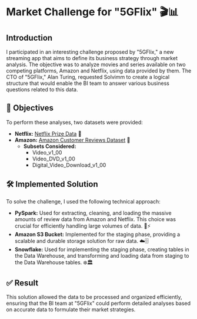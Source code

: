 # Market Challenge for "5GFlix" 🎬📊

## Introduction

I participated in an interesting challenge proposed by "5GFlix," a new streaming app that aims to define its business strategy through market analysis. The objective was to analyze movies and series available on two competing platforms, Amazon and Netflix, using data provided by them. The CTO of "5GFlix," Alan Turing, requested Solvimm to create a logical structure that would enable the BI team to answer various business questions related to this data.

## 🎯 Objectives

To perform these analyses, two datasets were provided:

- **Netflix:** [Netflix Prize Data](https://www.kaggle.com/netflix-inc/netflix-prize-data) 🎥
- **Amazon:** [Amazon Customer Reviews Dataset](https://www.kaggle.com/datasets/cynthiarempel/amazon-us-customer-reviews-dataset) 🛒
  - **Subsets Considered:**
    - Video_v1_00
    - Video_DVD_v1_00
    - Digital_Video_Download_v1_00
      
## 🛠️ Implemented Solution

To solve the challenge, I used the following technical approach:

- **PySpark:** Used for extracting, cleaning, and loading the massive amounts of review data from Amazon and Netflix. This choice was crucial for efficiently handling large volumes of data. 🐍⚡
- **Amazon S3 Bucket:** Implemented for the staging phase, providing a scalable and durable storage solution for raw data. ☁️🗄️
- **Snowflake:** Used for implementing the staging phase, creating tables in the Data Warehouse, and transforming and loading data from staging to the Data Warehouse tables. ❄️🏛️

## ✅ Result

This solution allowed the data to be processed and organized efficiently, ensuring that the BI team at "5GFlix" could perform detailed analyses based on accurate data to formulate their market strategies.

